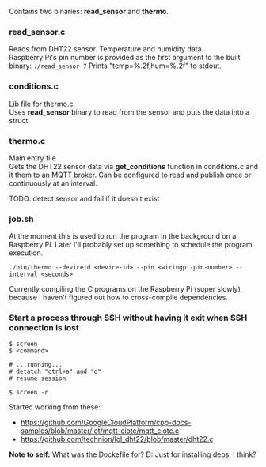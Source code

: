 Contains two binaries: **read_sensor** and **thermo**.

### read_sensor.c
Reads from DHT22 sensor. Temperature and humidity data.   
Raspberry Pi's pin number is provided as the first argument to the built binary: `./read_sensor 7`
Prints "temp=%.2f,hum=%.2f" to stdout.

### conditions.c
Lib file for thermo.c   
Uses **read_sensor** binary to read from the sensor and puts the data into a struct.

### thermo.c
Main entry file   
Gets the DHT22 sensor data via **get_conditions** function in conditions.c and it them to an MQTT broker.
Can be configured to read and publish once or continuously at an interval.

TODO: detect sensor and fail if it doesn't exist

### job.sh
At the moment this is used to run the program in the background on a Raspberry Pi. Later I'll probably set up something to schedule the program execution.

```
./bin/thermo --deviceid <device-id> --pin <wiringpi-pin-number> --interval <seconds>
```

Currently compiling the C programs on the Raspberry Pi (super slowly), because I haven't figured out how to cross-compile dependencies.

### Start a process through SSH without having it exit when SSH connection is lost 
```
$ screen
$ <command>

# ...running...
# detatch "ctrl+a" and "d"
# resume session

$ screen -r
```

Started working from these:
- https://github.com/GoogleCloudPlatform/cpp-docs-samples/blob/master/iot/mqtt-ciotc/mqtt_ciotc.c
- https://github.com/technion/lol_dht22/blob/master/dht22.c

**Note to self:** What was the Dockefile for? D: Just for installing deps, I think?
